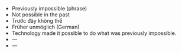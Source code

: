 - Previously impossible (phrase)
- Not possible in the past
- Trước đây không thể
- Früher unmöglich (German)
- Technology made it possible to do what was previously impossible.
- —
- —